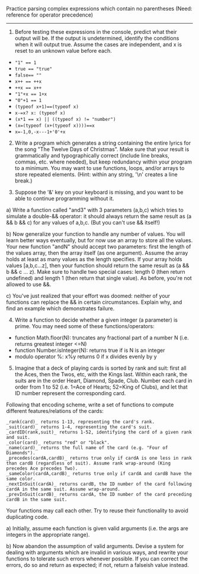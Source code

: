 Practice parsing complex expressions which contain no parentheses
(Need: reference for operator precedence)

----


1) Before testing these expressions in the console, predict what their output will be.  If the output is undetermined, identify the conditions when it will output true.  Assume the cases are independent, and x is reset to an unknown value before each.


* `"1" == 1`  	<!--true-->
* `true == "true"`	<!--false-->
* `false== ""` 	<!--true-->
* `x++ == ++x` 	<!--false-->
* `++x == x++` 	<!--true UNLESS x is non-numeric string-->
* `"1"+x == 1+x`	<!--true when x is any string-->
* `"0"+1 == 1`	<!--true-->
* `(typeof x+1)==(typeof x)`	<!--true if x is number or string-->
* `x-=x? x: (typeof x)`		<!--"number"-->
* `(x*1 == x) || ((typeof x) != "number")`	<!--false when x is NaN-->
* `(x=(typeof (x+(typeof x))))==x`		<!--true-->
* `x=-1,0,-x---1+'0'+x`  <!--"00-2"-->

2) Write a program which generates a string containing the entire lyrics for the song "The Twelve Days of Christmas".  Make sure that your result is grammatically and typographically correct (include line breaks, commas, etc. where needed), but keep redundancy within your program to a minimum.
You may want to use functions, loops, and/or arrays to store repeated elements.
(Hint: within any string, '\n' creates a line break.)



3) Suppose the '&' key on your keyboard is missing, and you want to be able to continue programming without it.

a)  Write a function called "and3" with 3 parameters (a,b,c) which tries to simulate a double-&& operator: it should always return the same result as (a && b && c) for any values of a,b,c.  (But you can't use && itself!)

<!--
`function and3(a,b,c) {
  return a? (b? c: b): a;
}`
-->

b) Now generalize your function to handle any number of values.  You will learn better ways eventually, but for now use an array to store all the values.
Your new function "andN" should accept two parameters: first the length of the values array, then the array itself (as one argument).  Assume the array holds at least as many values as the length specifies.
If your array holds values [a,b,c...z], then your function should return the same result as (a && b && c ... z).
Make sure to handle two special cases: length 0 (then return undefined) and length 1 (then return that single value).
As before, you're not allowed to use &&.

<!--
function andN(n,values) {
  for (var i=0; i<n; i++) {
    if (!values[i])
	return values[i];
  }
  if (n>0)
    return values[n-1];
}
-->


c) You've just realized that your effort was doomed: neither of your functions can replace the && in certain circumstances.  Explain why, and find an example which demonstrates failure.

<!--
The && operator only evaluates its operands as needed, but a function call evaluates all its arguments.  A function call like and3(x=0,x=1,x=2) will leave x different than (x=0 && x=1 && x=2).
-->

4) Write a function to decide whether a given integer (a parameter) is prime. You may need some of these functions/operators:

* function Math.floor(N): truncates any fractional part of a number N (i.e. returns greatest integer <=N)
* function Number.isInteger(N): returns true if is N is an integer
* modulo operator %: x%y returns 0 if x divides evenly by y 

5)  Imagine that a deck of playing cards is sorted by rank and suit: first all the Aces, then the Twos, etc, with the Kings last. Within each rank, the suits are in the order Heart, Diamond, Spade, Club. Number each card in order from 1 to 52 (i.e. 1=Ace of Hearts; 52=King of Clubs), and let that ID number represent the corresponding card.

Following that encoding scheme, write a set of functions to compute different features/relations of the cards:

    _rank(card)_ returns 1-13, representing the card's rank.
    _suit(card)_ returns 1-4, representing the card's suit.
    _cardID(rank,suit)_ returns 1-52, identifying the card of a given rank and suit.
    _color(card)_ returns "red" or "black".
    _name(card)_ returns the full name of the card (e.g. "Four of Diamonds").
    _precedes(cardA,cardB)_ returns true only if cardA is one less in rank than cardB (regardless of suit). Assume rank wrap-around (King precedes Ace precedes Two).
    _sameColor(cardA,cardB)_ returns true only if cardA and cardB have the same color.
    _nextInSuit(cardA)_ returns cardB, the ID number of the card following cardA in the same suit. Assume wrap-around.
    _prevInSuit(cardB)_ returns cardA, the ID number of the card preceding cardB in the same suit. 

Your functions may call each other. Try to reuse their functionality to avoid duplicating code.

a) Initially, assume each function is given valid arguments (i.e. the args are integers in the appropriate range).

b) Now abandon the assumption of valid arguments.  Devise a system for dealing with arguments which are invalid in various ways, and rewrite your functions to tolerate such errors whenever possible.  If you can correct the errors, do so and return as expected; if not, return a falseish value instead.
